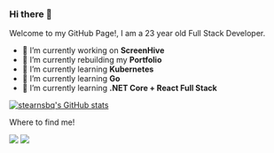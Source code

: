 ### Hi there 👋

<p>Welcome to my GitHub Page!, I am a 23 year old Full Stack Developer.</p>


- 🔭 I’m currently working on **ScreenHive**
- 🔭 I’m currently rebuilding my **Portfolio**
- 🌱 I’m currently learning **Kubernetes**
- 🌱 I’m currently learning **Go**
- 🌱 I’m currently learning **.NET Core + React Full Stack**



[![stearnsbq's GitHub stats](https://github-readme-stats.vercel.app/api?username=stearnsbq&show_icons=true&theme=radical)](https://github.com/anuraghazra/github-readme-stats)


Where to find me!
<p>

  <a href="https://www.linkedin.com/in/byron-stearns-a6308918a/"><img src="https://img.shields.io/badge/LinkedIn-0077B5?style=for-the-badge&logo=linkedin&logoColor=white"></a>
  <a href="https://portfolio.quinn50.dev/"><img src="https://img.shields.io/badge/-My%20Portfolio-green?style=for-the-badge&logoColor=white"></a>
    
</p>


